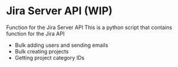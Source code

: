 # Jira Server API (WIP)
Function for the Jira Server API
This is a python script that contains function for the Jira API
- Bulk adding users and sending emails
- Bulk creating projects
- Getting project category IDs
